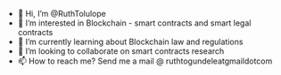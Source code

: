 - 👋 Hi, I’m @RuthTolulope
- 👀 I’m interested in Blockchain - smart contracts and smart legal contracts
- 🌱 I’m currently learning about Blockchain law and regulations
- 💞️ I’m looking to collaborate on smart contracts research
- 📫 How to reach me? Send me a mail @ ruthtogundeleatgmaildotcom

<!---
RuthTolulope/RuthTolulope is a ✨ special ✨ repository because its `README.md` (this file) appears on your GitHub profile.
You can click the Preview link to take a look at your changes.
--->
